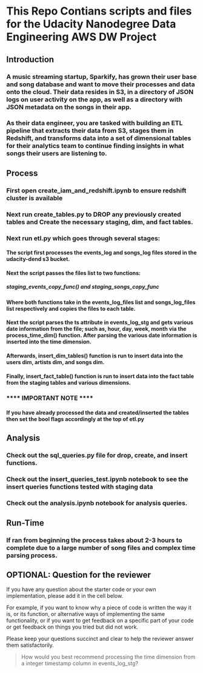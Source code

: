 # This Repo Contians scripts and files for the Udacity Nanodegree Data Engineering AWS DW Project

## Introduction

### A music streaming startup, Sparkify, has grown their user base and song database and want to move their processes and data onto the cloud. Their data resides in S3, in a directory of JSON logs on user activity on the app, as well as a directory with JSON metadata on the songs in their app.

### As their data engineer, you are tasked with building an ETL pipeline that extracts their data from S3, stages them in Redshift, and transforms data into a set of dimensional tables for their analytics team to continue finding insights in what songs their users are listening to.

## Process

### First open create_iam_and_redshift.ipynb to ensure redshift cluster is available

### Next run create_tables.py to DROP any previously created tables and Create the necessary staging, dim, and fact tables.

### Next run etl.py which goes through several stages:

#### The script first processes the events_log and songs_log files stored in the udacity-dend s3 bucket.

#### Next the script passes the files list to two functions:
##### staging_events_copy_func() and staging_songs_copy_func
#### Where both functions take in the events_log_files list and songs_log_files list respectively and copies the files to each table.

#### Next the script parses the ts attribute in events_log_stg and gets various date information from the file; such as, hour, day, week, month via the process_time_dim() function.  After parsing the various date information is inserted into the time dimension.

#### Afterwards, insert_dim_tables() function is run to insert data into the users dim, artists dim, and songs dim.

#### Finally, insert_fact_table() function is run to insert data into the fact table from the staging tables and various dimensions.

###  **** IMPORTANT NOTE ****
#### If you have already processed the data and created/inserted the tables then set the bool flags accordingly at the top of etl.py

## Analysis

### Check out the sql_queries.py file for drop, create, and insert functions.
### Check out the insert_queries_test.ipynb notebook to see the insert queries functions tested with staging data
### Check out the analysis.ipynb notebook for analysis queries.

## Run-Time

### If ran from beginning the process takes about 2-3 hours to complete due to a large number of song files and complex time parsing process.







## OPTIONAL: Question for the reviewer
 
If you have any question about the starter code or your own implementation, please add it in the cell below. 

For example, if you want to know why a piece of code is written the way it is, or its function, or alternative ways of implementing the same functionality, or if you want to get feedback on a specific part of your code or get feedback on things you tried but did not work.

Please keep your questions succinct and clear to help the reviewer answer them satisfactorily. 

> How would you best recommend processing the time dimension from a integer timestamp column in events_log_stg?